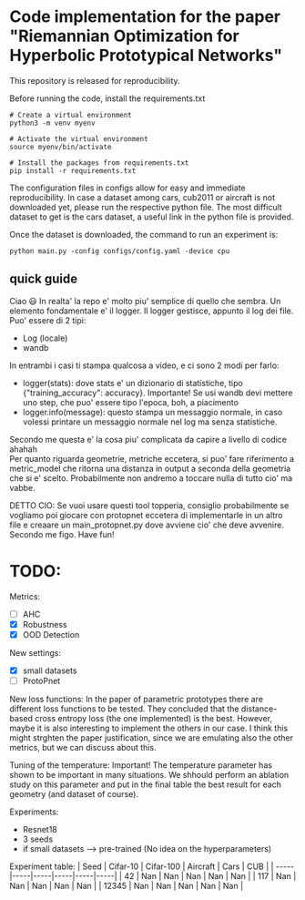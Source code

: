 # Code implementation for the paper "Riemannian Optimization for Hyperbolic Prototypical Networks" 

This repository is released for reproducibility.

Before running the code, install the requirements.txt 

```
# Create a virtual environment
python3 -m venv myenv

# Activate the virtual environment
source myenv/bin/activate

# Install the packages from requirements.txt
pip install -r requirements.txt
```

The configuration files in configs allow for easy and immediate reproducibility. In case a dataset among cars, cub2011 or aircraft is not downloaded yet, please run the respective python file. The most difficult dataset to get is the cars dataset, a useful link in the python file is provided.

Once the dataset is downloaded, the command to run an experiment is:
```
python main.py -config configs/config.yaml -device cpu
```

## quick guide
Ciao :smiley: In realta' la repo e' molto piu' semplice di quello che sembra. Un elemento fondamentale e' il logger. Il logger gestisce, appunto
il log dei file. Puo' essere di 2 tipi:   
- Log (locale)
- wandb

In entrambi i casi ti stampa qualcosa a video, e ci sono 2 modi per farlo:  
- logger(stats): dove stats e' un dizionario di statistiche, tipo {"training_accuracy": accuracy}. Importante! Se usi wandb devi mettere uno step, che puo' essere tipo l'epoca, boh, a piacimento
- logger.info(message): questo stampa un messaggio normale, in caso volessi printare un messaggio normale nel log ma senza statistiche.

Secondo me questa e' la cosa piu' complicata da capire a livello di codice ahahah  
Per quanto riguarda geometrie, metriche eccetera, si puo' fare riferimento a metric_model che ritorna una distanza in output a seconda della geometria che si e' scelto. Probabilmente non andremo a toccare nulla di tutto cio' ma vabbe.

DETTO CIO: Se vuoi usare questi tool topperia, consiglio probabilmente se vogliamo poi giocare con protopnet eccetera di implementarle in un altro file e creaare un main_protopnet.py dove avviene cio' che deve avvenire. Secondo me figo. Have fun!

# TODO:
Metrics:
- [ ] AHC
- [X] Robustness
- [X] OOD Detection

New settings:
- [X] small datasets
- [ ] ProtoPnet

New loss functions:
In the paper of parametric prototypes there are different loss functions to be tested. 
They concluded that the distance-based cross entropy loss (the one implemented) is the best.
However, maybe it is also interesting to implement the others in our case. 
I think this might strghten the paper justification, since we are emulating also the other metrics,
but we can discuss about this.

Tuning of the temperature:
Important! The temperature parameter has shown to be important in many situations. We shhould perform an ablation study on this parameter and put in the final table the best result for each geometry (and dataset of course).


Experiments:
- Resnet18 
- 3 seeds
- if small datasets --> pre-trained (No idea on the hyperparameters)

Experiment table:
| Seed | Cifar-10 | Cifar-100 | Aircraft | Cars | CUB |
| ----- |-----|-----|-----|-----|-----|
| 42    | Nan | Nan | Nan | Nan | Nan |
| 117   | Nan | Nan | Nan | Nan | Nan |
| 12345 | Nan | Nan | Nan | Nan | Nan |

